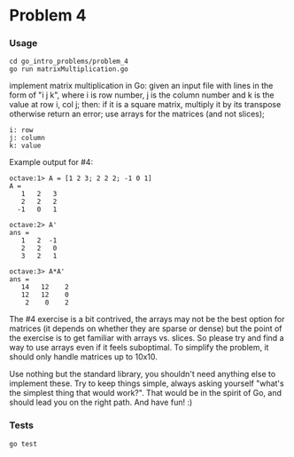 # Problem 4

### Usage

    cd go_intro_problems/problem_4
    go run matrixMultiplication.go 

implement matrix multiplication in Go: given an input file with lines in the form of "i j k", where i is row number, j is the column number and k is the value at row i, col j; then: if it is a square matrix, multiply it by its transpose otherwise return an error; use arrays for the matrices (and not slices);

    i: row
    j: column
    k: value

Example output for #4:

    octave:1> A = [1 2 3; 2 2 2; -1 0 1]
    A =
       1   2   3
       2   2   2
      -1   0   1

    octave:2> A'
    ans =
       1   2  -1
       2   2   0
       3   2   1

    octave:3> A*A'
    ans =
       14   12    2
       12   12    0
        2    0    2

The #4 exercise is a bit contrived, the arrays may not be the best option for matrices (it depends on whether they are sparse or dense) but the point of the exercise is to get familiar with arrays vs. slices. So please try and find a way to use arrays even if it feels suboptimal. To simplify the problem, it should only handle matrices up to 10x10.

Use nothing but the standard library, you shouldn't need anything else to implement these. Try to keep things simple, always asking yourself "what's the simplest thing that would work?". That would be in the spirit of Go, and should lead you on the right path. And have fun! :)

### Tests

    go test
